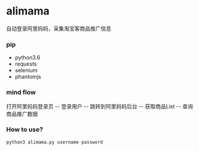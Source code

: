 # alimama

自动登录阿里妈妈，采集淘宝客商品推广信息


### pip

- python3.6
- requests
- selenium
- phantomjs 


### mind flow
 
打开阿里妈妈登录页 -- 登录用户 -- 跳转到阿里妈妈后台  -- 获取商品List -- 查询商品推广数据

### How to use?
 ```python
 python3 alimama.py username password


 ```
 
